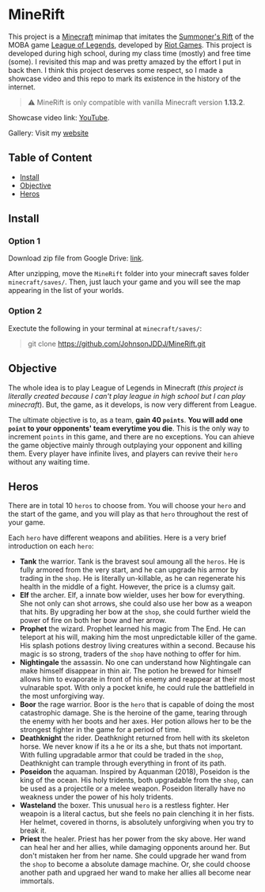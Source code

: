 # MineRift

This project is a [Minecraft](https://www.minecraft.com) minimap that imitates the [Summoner's Rift](https://leagueoflegends.fandom.com/wiki/Summoner%27s_Rift) of the MOBA game [League of Legends](https://www.leagueoflegends.com), developed by [Riot Games](https://www.riotgames.com). This project is developed during high school, during my class time (mostly) and free time (some). I revisited this map and was pretty amazed by the effort I put in back then. I think this project deserves some respect, so I made a showcase video and this repo to mark its existence in the history of the internet. 

> ⚠️ MineRift is only compatible with vanilla Minecraft version **1.13.2**.

Showcase video link: [YouTube](https://youtu.be/9akLPq117yI).

Gallery: Visit my [website](https://zhihao.myxd.place)

## Table of Content
- [Install](#Install)
- [Objective](#Objective)
- [Heros](#Heros)

## Install

### Option 1

Download zip file from Google Drive: [link](https://drive.google.com/file/d/1-A5mFih2vDFeEHva1qj_IQC9VSacmvsn/view?usp=sharing).

After unzipping, move the `MineRift` folder into your minecraft saves folder `minecraft/saves/`. Then, just lauch your game and you will see the map appearing in the list of your worlds. 

### Option 2

Exectute the following in your terminal at `minecraft/saves/`:

> git clone https://github.com/JohnsonJDDJ/MineRift.git

## Objective

The whole idea is to play League of Legends in Minecraft (_this project is literally created because I can't play league in high school but I can play minecraft_). But, the game, as it develops, is now very different from League.

The ultimate objective is to, as a team, **gain 40 `points`**. **You will add one `point` to your opponents' team everytime you die**. This is the only way to increment `points` in this game, and there are no exceptions. You can ahieve the game objective mainly through outplaying your opponent and killing them. Every player have infinite lives, and players can revive their `hero` without any waiting time. 

## Heros

There are in total 10 `heros` to choose from. You will choose your `hero` and the start of the game, and you will play as that `hero` throughout the rest of your game.

Each `hero` have different weapons and abilities. Here is a very brief introduction on each `hero`:
- **Tank** the warrior. Tank is the bravest soul amoung all the `heros`. He is fully armored from the very start, and he can upgrade his armor by trading in the `shop`. He is literally un-killable, as he can regenerate his health in the middle of a fight. However, the price is a clumsy gait.
- **Elf** the archer. Elf, a innate bow wielder, uses her bow for everything. She not only can shot arrows, she could also use her bow as a weapon that hits. By upgrading her bow at the `shop`, she could further wield the power of fire on both her bow and her arrow. 
- **Prophet** the wizard. Prophet learned his magic from The End. He can teleport at his will, making him the most unpredictable killer of the game. His splash potions destroy living creatures within a second. Because his magic is so strong, traders of the `shop` have nothing to offer for him.
- **Nightingale** the assassin. No one can understand how Nightingale can make himself disappear in thin air. The potion he brewed for himself allows him to evaporate in front of his enemy and reappear at their most vulnarable spot. With only a pocket knife, he could rule the battlefield in the most unforgiving way. 
- **Boor** the rage warrior. Boor is the `hero` that is capable of doing the most catastrophic damage. She is the heroine of the game, tearing through the enemy with her boots and her axes. Her potion allows her to be the strongest fighter in the game for a period of time.
- **Deathknight** the rider. Deathknight returned from hell with its skeleton horse. We never know if its a he or its a she, but thats not important. With fulling upgradable armor that could be traded in the `shop`, Deathknight can trample through everything in front of its path. 
- **Poseidon** the aquaman. Inspired by Aquanman (2018), Poseidon is the king of the ocean. His holy tridents, both upgradable from the `shop`, can be used as a projectile or a melee weapon. Poseidon literally have no weakness under the power of his holy tridents. 
- **Wasteland** the boxer. This unusual `hero` is a restless fighter. Her weapoin is a literal cactus, but she feels no pain clenching it in her fists. Her helmet, covered in thorns, is absolutely unforgiving when you try to break it. 
- **Priest** the healer. Priest has her power from the sky above. Her wand can heal her and her allies, while damaging opponents around her. But don't mistaken her from her name. She could upgrade her wand from the `shop` to become a absolute damage machine. Or, she could choose another path and upgraed her wand to make her allies all become near immortals.
